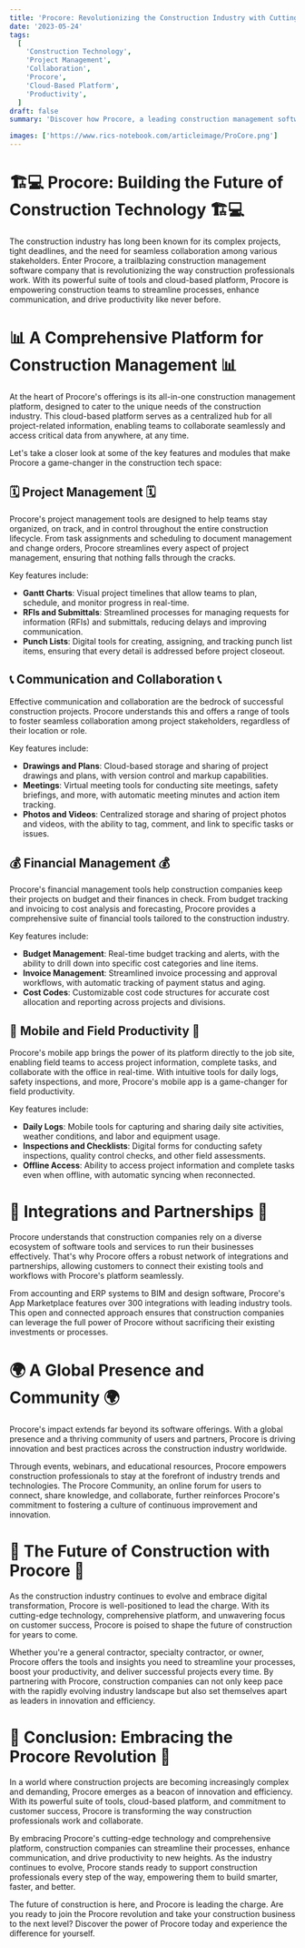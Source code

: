 ```yaml
---
title: 'Procore: Revolutionizing the Construction Industry with Cutting-Edge Technology'
date: '2023-05-24'
tags:
  [
    'Construction Technology',
    'Project Management',
    'Collaboration',
    'Procore',
    'Cloud-Based Platform',
    'Productivity',
  ]
draft: false
summary: 'Discover how Procore, a leading construction management software company, is transforming the construction industry with its comprehensive suite of tools and cloud-based platform. From project management to financial tracking, Procore streamlines processes, enhances collaboration, and boosts productivity for construction professionals worldwide.'

images: ['https://www.rics-notebook.com/articleimage/ProCore.png']
---
```


# 🏗️💻 Procore: Building the Future of Construction Technology 🏗️💻

The construction industry has long been known for its complex projects, tight deadlines, and the need for seamless collaboration among various stakeholders. Enter Procore, a trailblazing construction management software company that is revolutionizing the way construction professionals work. With its powerful suite of tools and cloud-based platform, Procore is empowering construction teams to streamline processes, enhance communication, and drive productivity like never before.

# 📊 A Comprehensive Platform for Construction Management 📊

At the heart of Procore's offerings is its all-in-one construction management platform, designed to cater to the unique needs of the construction industry. This cloud-based platform serves as a centralized hub for all project-related information, enabling teams to collaborate seamlessly and access critical data from anywhere, at any time.

Let's take a closer look at some of the key features and modules that make Procore a game-changer in the construction tech space:

## 🗓️ Project Management 🗓️

Procore's project management tools are designed to help teams stay organized, on track, and in control throughout the entire construction lifecycle. From task assignments and scheduling to document management and change orders, Procore streamlines every aspect of project management, ensuring that nothing falls through the cracks.

Key features include:

- **Gantt Charts**: Visual project timelines that allow teams to plan, schedule, and monitor progress in real-time.
- **RFIs and Submittals**: Streamlined processes for managing requests for information (RFIs) and submittals, reducing delays and improving communication.
- **Punch Lists**: Digital tools for creating, assigning, and tracking punch list items, ensuring that every detail is addressed before project closeout.

## 📞 Communication and Collaboration 📞

Effective communication and collaboration are the bedrock of successful construction projects. Procore understands this and offers a range of tools to foster seamless collaboration among project stakeholders, regardless of their location or role.

Key features include:

- **Drawings and Plans**: Cloud-based storage and sharing of project drawings and plans, with version control and markup capabilities.
- **Meetings**: Virtual meeting tools for conducting site meetings, safety briefings, and more, with automatic meeting minutes and action item tracking.
- **Photos and Videos**: Centralized storage and sharing of project photos and videos, with the ability to tag, comment, and link to specific tasks or issues.

## 💰 Financial Management 💰

Procore's financial management tools help construction companies keep their projects on budget and their finances in check. From budget tracking and invoicing to cost analysis and forecasting, Procore provides a comprehensive suite of financial tools tailored to the construction industry.

Key features include:

- **Budget Management**: Real-time budget tracking and alerts, with the ability to drill down into specific cost categories and line items.
- **Invoice Management**: Streamlined invoice processing and approval workflows, with automatic tracking of payment status and aging.
- **Cost Codes**: Customizable cost code structures for accurate cost allocation and reporting across projects and divisions.

## 📱 Mobile and Field Productivity 📱

Procore's mobile app brings the power of its platform directly to the job site, enabling field teams to access project information, complete tasks, and collaborate with the office in real-time. With intuitive tools for daily logs, safety inspections, and more, Procore's mobile app is a game-changer for field productivity.

Key features include:

- **Daily Logs**: Mobile tools for capturing and sharing daily site activities, weather conditions, and labor and equipment usage.
- **Inspections and Checklists**: Digital forms for conducting safety inspections, quality control checks, and other field assessments.
- **Offline Access**: Ability to access project information and complete tasks even when offline, with automatic syncing when reconnected.

# 🤝 Integrations and Partnerships 🤝

Procore understands that construction companies rely on a diverse ecosystem of software tools and services to run their businesses effectively. That's why Procore offers a robust network of integrations and partnerships, allowing customers to connect their existing tools and workflows with Procore's platform seamlessly.

From accounting and ERP systems to BIM and design software, Procore's App Marketplace features over 300 integrations with leading industry tools. This open and connected approach ensures that construction companies can leverage the full power of Procore without sacrificing their existing investments or processes.

# 🌍 A Global Presence and Community 🌍

Procore's impact extends far beyond its software offerings. With a global presence and a thriving community of users and partners, Procore is driving innovation and best practices across the construction industry worldwide.

Through events, webinars, and educational resources, Procore empowers construction professionals to stay at the forefront of industry trends and technologies. The Procore Community, an online forum for users to connect, share knowledge, and collaborate, further reinforces Procore's commitment to fostering a culture of continuous improvement and innovation.

# 🚀 The Future of Construction with Procore 🚀

As the construction industry continues to evolve and embrace digital transformation, Procore is well-positioned to lead the charge. With its cutting-edge technology, comprehensive platform, and unwavering focus on customer success, Procore is poised to shape the future of construction for years to come.

Whether you're a general contractor, specialty contractor, or owner, Procore offers the tools and insights you need to streamline your processes, boost your productivity, and deliver successful projects every time. By partnering with Procore, construction companies can not only keep pace with the rapidly evolving industry landscape but also set themselves apart as leaders in innovation and efficiency.

# 🎉 Conclusion: Embracing the Procore Revolution 🎉

In a world where construction projects are becoming increasingly complex and demanding, Procore emerges as a beacon of innovation and efficiency. With its powerful suite of tools, cloud-based platform, and commitment to customer success, Procore is transforming the way construction professionals work and collaborate.

By embracing Procore's cutting-edge technology and comprehensive platform, construction companies can streamline their processes, enhance communication, and drive productivity to new heights. As the industry continues to evolve, Procore stands ready to support construction professionals every step of the way, empowering them to build smarter, faster, and better.

The future of construction is here, and Procore is leading the charge. Are you ready to join the Procore revolution and take your construction business to the next level? Discover the power of Procore today and experience the difference for yourself.

